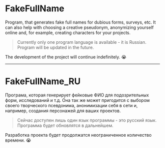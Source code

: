 # FakeFullName
Program, that generates fake full names for dubious forms, surveys, etc.
It can also help with choosing a creative pseudonym, anonymizing yourself online and, for example, creating characters for your projects.
> Currently only one program language is available - it is Russian.
> Program will be updated in the future.



The development of the project will continue indefinitely. 😭



-----------------------------------------------------------------------------------------------------------------------------------------
# FakeFullName_RU
Програма, которая генерирует фейковые ФИО для подозрительных форм, исследований и т.д.
Она так же может пригодится с выбором своего творческого псевдонима, анонимизации себя в сети и, например, создания персонажей для ваших проектов.
> Сейчас доступен лишь один язык программы - это русский язык.
> Программа будет обновлятся в дальнейшем.


Разработка проекта будет продолжатся неограниченное количество времени. 😭


